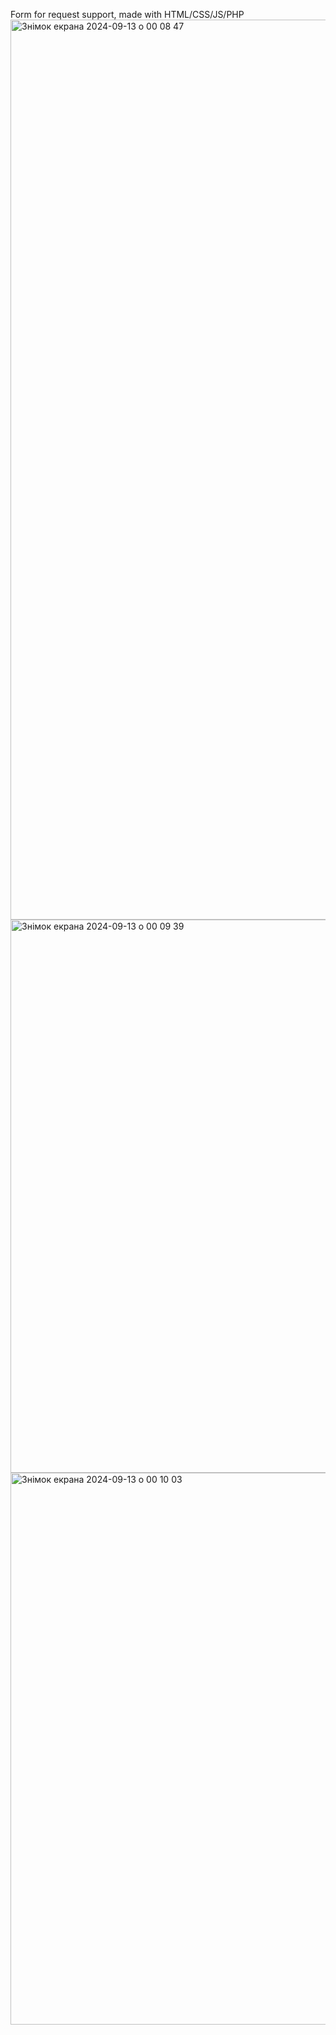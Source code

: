 Form for request support, made with HTML/CSS/JS/PHP
<img width="1440" alt="Знімок екрана 2024-09-13 о 00 08 47" src="https://github.com/user-attachments/assets/a2ae74c5-d47e-4310-a769-2ca00c526598">
<img width="885" alt="Знімок екрана 2024-09-13 о 00 09 39" src="https://github.com/user-attachments/assets/d06f2509-7ec2-4ca1-b071-c346a5cc0178">
<img width="883" alt="Знімок екрана 2024-09-13 о 00 10 03" src="https://github.com/user-attachments/assets/3d45548b-a738-4e03-a593-3daad3189003">
